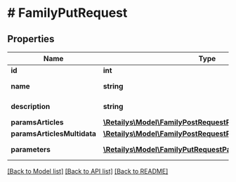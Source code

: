 # # FamilyPutRequest

## Properties

Name | Type | Description | Notes
------------ | ------------- | ------------- | -------------
**id** | **int** | Family ID. | [optional]
**name** | **string** | Family name. | [optional]
**description** | **string** | Family description. | [optional]
**paramsArticles** | [**\Retailys\Model\FamilyPostRequestParamsArticles**](FamilyPostRequestParamsArticles.md) |  | [optional]
**paramsArticlesMultidata** | [**\Retailys\Model\FamilyPostRequestParamsArticlesMultidata**](FamilyPostRequestParamsArticlesMultidata.md) |  | [optional]
**parameters** | [**\Retailys\Model\FamilyPutRequestParameters[]**](FamilyPutRequestParameters.md) | Family parameters. | [optional]

[[Back to Model list]](../../README.md#models) [[Back to API list]](../../README.md#endpoints) [[Back to README]](../../README.md)
